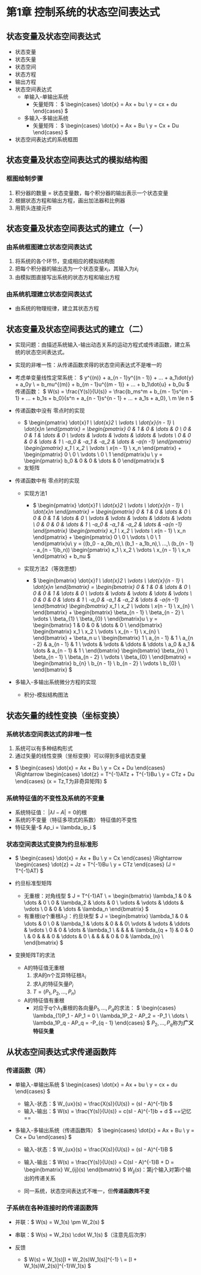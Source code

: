 # 第1章 控制系统的状态空间表达式

## 状态变量及状态空间表达式

- 状态变量
- 状态矢量
- 状态空间
- 状态方程
- 输出方程
- 状态空间表达式
  - 单输入-单输出系统
    - 矢量矩阵：
$
\begin{cases}
\dot{x} = Ax + bu \\
y = cx + du
\end{cases}
$
  - 多输入-多输出系统
    - 矢量矩阵：
$
\begin{cases}
\dot{x} = Ax + Bu \\
y = Cx + Du
\end{cases}
$
- 状态空间表达式的系统框图



## 状态变量及状态空间表达式的模拟结构图

### 框图绘制步骤 

1. 积分器的数量 = 状态变量数，每个积分器的输出表示一个状态变量
2. 根据状态方程和输出方程，画出加法器和比例器
3. 用箭头连接元件


## 状态变量及状态空间表达式的建立（一）

### 由系统框图建立状态空间表达式

1. 将系统的各个环节，变成相应的模拟结构图
2. 把每个积分器的输出选为一个状态变量$x_i$，其输入为$\dot{x}_i$
3. 由模拟图直接写出系统的状态方程和输出方程

### 由系统机理建立状态空间表达式

- 由系统的物理规律，建立其状态方程

## 状态变量及状态空间表达式的建立（二）

- 实现问题：由描述系统输入-输出动态关系的运动方程式或传递函数，建立系统的状态空间表达式。
- 实现的非唯一性：从传递函数求得的状态空间表达式不是唯一的



- 考虑单变量线性定常系统：
$
y^{(n)} + a_{n - 1}y^{(n - 1)} + ... + a_1\dot{y} + a_0y \\
= b_mu^{(m)} + b_{m - 1}u^{(m - 1)} + ... + b_1\dot{u} + b_0u
$
传递函数：
$
W(s) = \frac{Y(s)}{U(s)} = \frac{b_ms^m + b_{m - 1}s^{m - 1} + ... + b_1s + b_0}{s^n + a_{n - 1}s^{n - 1} + ... + a_1s + a_0}, \\
m \le n
$

- 传递函数中没有
零点时的实现
    - $
\begin{pmatrix}
\dot{x}_1 \\
\dot{x}_2 \\
\vdots \\
\dot{x}_{n - 1} \\
\dot{x}_n
\end{pmatrix} = 
\begin{pmatrix}
0 & 1 & 0 & \dots & 0 \\
0 & 0 & 1 & \dots & 0 \\
\vdots & \vdots & \vdots & \ddots & \vdots \\
0 & 0 & 0 & \dots & 1 \\
-a_0 & -a_1 & -a_2 & \dots & -a_{n -1}
\end{pmatrix}
\begin{pmatrix}
x_1 \\
x_2 \\
\vdots \\
x_{n - 1} \\
x_n
\end{pmatrix} + 
\begin{pmatrix}
0 \\
0 \\
\vdots \\
0 \\
1
\end{pmatrix}u \\
y = 
\begin{pmatrix}
b_0 & 0 & 0 & \dots & 0
\end{pmatrix}x
$
  - 友矩阵

- 传递函数中有
零点时的实现
  - 实现方法1
    - $
\begin{pmatrix}
\dot{x}_1 \\
\dot{x}_2 \\
\vdots \\
\dot{x}_{n - 1} \\
\dot{x}_n
\end{pmatrix} = 
\begin{pmatrix}
0 & 1 & 0 & \dots & 0 \\
0 & 0 & 1 & \dots & 0 \\
\vdots & \vdots & \vdots & \ddots & \vdots \\
0 & 0 & 0 & \dots & 1 \\
-a_0 & -a_1 & -a_2 & \dots & -a_{n -1}
\end{pmatrix}
\begin{pmatrix}
x_1 \\
x_2 \\
\vdots \\
x_{n - 1} \\
x_n
\end{pmatrix} + 
\begin{pmatrix}
0 \\
0 \\
\vdots \\
0 \\
1
\end{pmatrix}u\\
y = ((b_0 - a_0b_n),\ (b_1 - a_1b_n),\ ...,\ (b_{n - 1} - a_{n - 1}b_n))
\begin{pmatrix}
x_1 \\
x_2 \\
\vdots \\
x_{n - 1} \\
x_n
\end{pmatrix} + b_nu
$

  - 实现方法2（等效思想）
    - $
\begin{bmatrix}
\dot{x}_1 \\
\dot{x}_2 \\
\vdots \\
\dot{x}_{n - 1} \\
\dot{x}_n
\end{bmatrix} = 
\begin{bmatrix}
0 & 1 & 0 & \dots & 0 \\
0 & 0 & 1 & \dots & 0 \\
\vdots & \vdots & \vdots & \dots & \vdots \\
0 & 0 & 0 & \dots & 1 \\
-a_0 & -a_1 & -a_2 & \dots & -a_{n -1}
\end{bmatrix}
\begin{bmatrix}
x_1 \\
x_2 \\
\vdots \\
x_{n - 1} \\
x_{n} \\
\end{bmatrix} + 
\begin{bmatrix}
\beta_{n - 1} \\
\beta_{n - 2} \\
\vdots \\
\beta_{1} \\
\beta_{0} \\
\end{bmatrix}u \\
y = 
\begin{bmatrix}
1 & 0 & 0 & \dots & 0 \\
\end{bmatrix}
\begin{bmatrix}
x_1 \\
x_2 \\
\vdots \\
x_{n - 1} \\
x_{n} \\
\end{bmatrix} + 
\beta_n u \\
\begin{bmatrix} 
1 \\
a_{n - 1} & 1 \\
a_{n - 2} & a_{n - 1} & 1 \\
\vdots & \vdots & \ddots & \ddots \\
a_0 & a_1 & \dots & a_{n - 1} & 1 \\
\end{bmatrix}
\begin{bmatrix}
\beta_{n} \\
\beta_{n - 1} \\
\beta_{n - 2} \\
\vdots \\
\beta_{0} \\
\end{bmatrix} = 
\begin{bmatrix}
b_{n} \\
b_{n - 1} \\
b_{n - 2} \\
\vdots \\
b_{0} \\
\end{bmatrix}
$

- 多输入-多输出系统微分方程的实现
  - 积分-模拟结构图法

## 状态矢量的线性变换（坐标变换）

### 系统状态空间表达式的非唯一性

1. 系统可以有多种结构形式
2. 通过矢量的线性变换（坐标变换）可以得到多组状态变量

- $
\begin{cases}
\dot{x} = Ax + Bu \\
y = Cx + Du
\end{cases}
\Rightarrow 
\begin{cases}
\dot{z} = T^{-1}ATz + T^{-1}Bu \\
y = CTz + Du
\end{cases}
(x = Tz,T为非奇异矩阵)
$

### 系统特征值的不变性及系统的不变量

- 系统特征值：
$|\lambda I - A| = 0$的根
- 系统的不变量（特征多项式的系数）
特征值的不变性
- 特征矢量-$
Ap_i = \lambda_ip_i
$

### 状态空间表达式变换为约旦标准形

- $
\begin{cases}
\dot{x} = Ax + Bu \\
y = Cx
\end{cases}
\Rightarrow
\begin{cases}
\dot{z} = Jz + T^{-1}Bu \\
y = CTz
\end{cases}
(J = T^{-1}AT)
$

- 约旦标准型矩阵
  - 无重根：对角线型
$
J = T^{-1}AT \\
= \begin{bmatrix}
\lambda_1 & 0 & \dots & 0 \\
0 & \lambda_2 & \dots & 0 \\
\vdots & \vdots & \ddots & \vdots \\
0 & 0 & \dots & \lambda_n
\end{bmatrix}
$
  - 有重根($q$个重根$\lambda_1$)：约旦块型
$
J = \begin{bmatrix}
\lambda_1 & 0 & \dots & 0 \\
0 & \lambda_1 & \dots & 0 & & 0\\
\vdots & \vdots & \ddots & \vdots \\
0 & 0 & \dots & \lambda_1 \\
& & & & \lambda_{q + 1} & 0 & 0 \\
& 0 & & & 0 & \ddots & 0 \\
& & & & 0 & 0 & \lambda_{n} \\
\end{bmatrix}
$

- 变换矩阵T的求法
  - A的特征值无重根
    1. 求A的n个互异特征根$\lambda_i$
    2. 求$\lambda_i$的特征矢量$P_i$
    3. $T = (P_1, P_2, \dots, P_n)$
  - A的特征值有重根
    - 对应于q个$\lambda_1$重根的各向量$P_1, \dots, P_q$的求法：
$
\begin{cases}
\lambda_{1}P_1 - AP_1 = 0 \\
\lambda_1P_2 - AP_2 = -P_1 \\
\dots \\
\lambda_1P_q - AP_q = -P_{q - 1}
\end{cases}
$
$P_2, \dots, P_q$称为**广义特征矢量**

## 从状态空间表达式求传递函数阵

### 传递函数（阵）

- 单输入-单输出系统
$
\begin{cases}
\dot{x} = Ax + bu \\
y = cx + du
\end{cases}
$
  - 输入-状态：$
W_{ux}(s) = \frac{X(s)}{U(s)} = (sI - A)^{-1}b
$
  - 输入-输出：$
W(s) = \frac{Y(s)}{U(s)} = c(sI - A)^{-1}b + d
$ ==记忆==

- 多输入-多输出系统（传递函数阵）
$
\begin{cases}
\dot{x} = Ax + Bu \\
y = Cx + Du
\end{cases}
$
  - 输入-状态：$
W_{ux}(s) = \frac{X(s)}{U(s)} = (sI - A)^{-1}B
$

  - 输入-输出：$
W(s) = \frac{Y(s)}{U(s)} = C(sI - A)^{-1}B + D = \begin{bmatrix}
W_{ij}(s)
\end{bmatrix}
$
$W_{ij}(s)$：第j个输入对第i个输出的传递关系
  - 同一系统，状态空间表达式不唯一，但**传递函数阵不变**

### 子系统在各种连接时的传递函数阵

- 并联：$
W(s) = W_1(s) \pm W_2(s)
$

- 串联：$
W(s) = W_2(s) \cdot W_1(s)
$（注意先后次序）

- 反馈
  - $
W(s) = W_1(s)[I + W_2(s)W_1(s)]^{-1} \\
= [I + W_1(s)W_2(s)]^{-1}W_1(s)
$